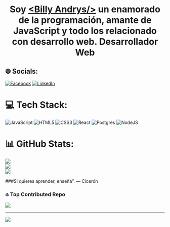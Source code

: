 # <div align="center">Soy [&#60;Billy Andrys&#47;&#62;](https://billyandrys.click/) un enamorado de la programación, amante de JavaScript y todo los relacionado con desarrollo web.  Desarrollador Web </div>  

## 🌐 Socials:
[![Facebook](https://img.shields.io/badge/Facebook-%231877F2.svg?logo=Facebook&logoColor=white)](https://facebook.com/https://www.facebook.com/BillyAndrys/) [![LinkedIn](https://img.shields.io/badge/LinkedIn-%230077B5.svg?logo=linkedin&logoColor=white)](https://linkedin.com/in/https://www.linkedin.com/in/billy-andrys-67786718b/) 

# 💻 Tech Stack:
![JavaScript](https://img.shields.io/badge/javascript-%23323330.svg?style=plastic&logo=javascript&logoColor=%23F7DF1E) ![HTML5](https://img.shields.io/badge/html5-%23E34F26.svg?style=plastic&logo=html5&logoColor=white) ![CSS3](https://img.shields.io/badge/css3-%231572B6.svg?style=plastic&logo=css3&logoColor=white) ![React](https://img.shields.io/badge/react-%2320232a.svg?style=plastic&logo=react&logoColor=%2361DAFB) ![Postgres](https://img.shields.io/badge/postgres-%23316192.svg?style=plastic&logo=postgresql&logoColor=white) ![NodeJS](https://img.shields.io/badge/node.js-6DA55F?style=plastic&logo=node.js&logoColor=white)
# 📊 GitHub Stats:
![](https://github-readme-stats.vercel.app/api?username=BillyAndrys&theme=city_light&hide_border=false&include_all_commits=false&count_private=false)<br/>
![](https://github-readme-streak-stats.herokuapp.com/?user=BillyAndrys&theme=city_light&hide_border=false)<br/>
![](https://github-readme-stats.vercel.app/api/top-langs/?username=BillyAndrys&theme=city_light&hide_border=false&include_all_commits=false&count_private=false&layout=compact)


###Si quieres aprender, enseña”. — Cicerón


### 🔝 Top Contributed Repo
![](https://github-contributor-stats.vercel.app/api?username=BillyAndrys&limit=5&theme=chalk&combine_all_yearly_contributions=true)




---
[![](https://visitcount.itsvg.in/api?id=BillyAndrys&icon=0&color=0)](https://visitcount.itsvg.in)

<!-- Proudly created with GPRM ( https://gprm.itsvg.in ) -->
